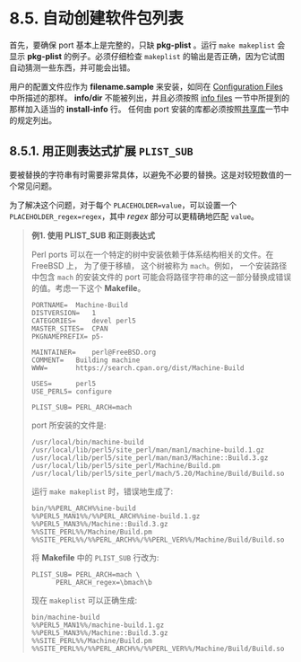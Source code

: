 # 8.5. 自动创建软件包列表

首先，要确保 port 基本上是完整的，只缺 **pkg-plist** 。运行 `make makeplist` 会显示 **pkg-plist** 的例子。必须仔细检查 `makeplist` 的输出是否正确，因为它试图自动猜测一些东西，并可能会出错。

用户的配置文件应作为 **filename.sample** 来安装，如同在 [Configuration Files](https://docs.freebsd.org/en/books/porters-handbook/plist/#plist-config) 中所描述的那样。 **info/dir** 不能被列出，并且必须按照 [info files](https://docs.freebsd.org/en/books/porters-handbook/plist/#plist-config) 一节中所提到的那样加入适当的 **install-info** 行。
任何由 port 安装的库都必须按照[共享库](https://docs.freebsd.org/en/books/porters-handbook/special/index.html#porting-shlibs)一节中的规定列出。

## 8.5.1. 用正则表达式扩展 `PLIST_SUB`

要被替换的字符串有时需要非常具体，以避免不必要的替换。这是对较短数值的一个常见问题。

为了解决这个问题，对于每个 `PLACEHOLDER=value`，可以设置一个 `PLACEHOLDER_regex=regex`，其中 *regex* 部分可以更精确地匹配 `value`。

> **例1. 使用 PLIST_SUB 和正则表达式**
>
> Perl ports 可以在一个特定的树中安装依赖于体系结构相关的文件。在 FreeBSD 上， 为了便于移植， 这个树被称为 `mach`。例如， 一个安装路径中包含 `mach` 的安装文件的 port 可能会将路径字符串的这一部分替换成错误的值。考虑一下这个 **Makefile**。
>
>```shell
>PORTNAME=	Machine-Build
>DISTVERSION=	1
>CATEGORIES=	devel perl5
>MASTER_SITES=	CPAN
>PKGNAMEPREFIX=	p5-
>
>MAINTAINER=	perl@FreeBSD.org
>COMMENT=	Building machine
>WWW=		https://search.cpan.org/dist/Machine-Build
>
>USES=		perl5
>USE_PERL5=	configure
>
>PLIST_SUB=	PERL_ARCH=mach
>```
>
> port 所安装的文件是:
>
>```shell
>/usr/local/bin/machine-build
>/usr/local/lib/perl5/site_perl/man/man1/machine-build.1.gz
>/usr/local/lib/perl5/site_perl/man/man3/Machine::Build.3.gz
>/usr/local/lib/perl5/site_perl/Machine/Build.pm
>/usr/local/lib/perl5/site_perl/mach/5.20/Machine/Build/Build.so
>```
>
> 运行 `make makeplist` 时，错误地生成了:
>
>```shell
>bin/%%PERL_ARCH%%ine-build
>%%PERL5_MAN1%%/%%PERL_ARCH%%ine-build.1.gz
>%%PERL5_MAN3%%/Machine::Build.3.gz
>%%SITE_PERL%%/Machine/Build.pm
>%%SITE_PERL%%/%%PERL_ARCH%%/%%PERL_VER%%/Machine/Build/Build.so
>```
>
> 将 **Makefile** 中的 `PLIST_SUB` 行改为:
>
>```shell
>PLIST_SUB=	PERL_ARCH=mach \
>		PERL_ARCH_regex=\bmach\b
>```
>
> 现在 `makeplist` 可以正确生成:
>
>```shell
>bin/machine-build
>%%PERL5_MAN1%%/machine-build.1.gz
>%%PERL5_MAN3%%/Machine::Build.3.gz
>%%SITE_PERL%%/Machine/Build.pm
>%%SITE_PERL%%/%%PERL_ARCH%%/%%PERL_VER%%/Machine/Build/Build.so
>```

